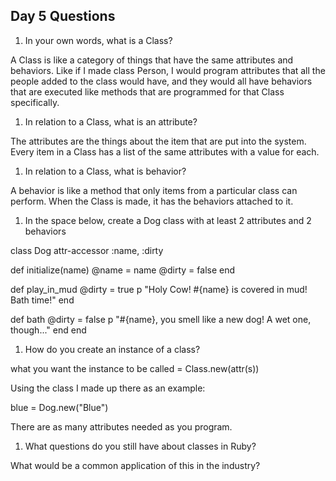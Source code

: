 ## Day 5 Questions

1. In your own words, what is a Class?

A Class is like a category of things that have the same attributes and behaviors. Like if I made class Person, I would program attributes that all the people added to the class would have, and they would all have behaviors that are executed like methods that are programmed for that Class specifically.

1. In relation to a Class, what is an attribute?

The attributes are the things about the item that are put into the system. Every item in a Class has a list of the same attributes with a value for each.

1. In relation to a Class, what is behavior?

A behavior is like a method that only items from a particular class can perform. When the Class is made, it has the behaviors attached to it.

1. In the space below, create a Dog class with at least 2 attributes and 2 behaviors

class Dog
  attr-accessor :name, :dirty

  def initialize(name)
    @name = name
    @dirty = false
  end

  def play_in_mud
    @dirty = true
    p "Holy Cow! #{name} is covered in mud! Bath time!"
  end

  def bath
    @dirty = false
    p "#{name}, you smell like a new dog! A wet one, though..."
  end
end

1. How do you create an instance of a class?

what you want the instance to be called = Class.new(attr(s))

Using the class I made up there as an example:

blue = Dog.new("Blue")

There are as many attributes needed as you program.

1. What questions do you still have about classes in Ruby?

What would be a common application of this in the industry?
